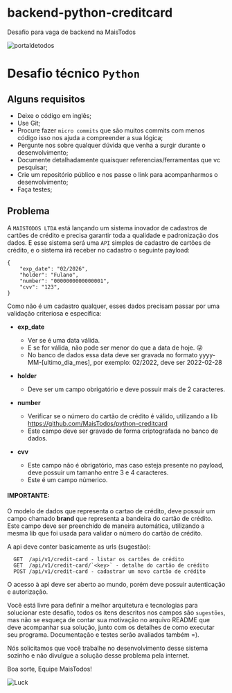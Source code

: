 # backend-python-creditcard
Desafio para vaga de backend na MaisTodos

![portaldetodos](https://avatars0.githubusercontent.com/u/56608703?s=400&u=ae31a7a07d28895589b42ed0fcfc102c3d5bccff&v=4)

Desafio técnico `Python`
========================

Alguns requisitos
-----------------
  - Deixe o código em inglês;
  - Use Git;
  - Procure fazer `micro commits` que são muitos commits com menos código isso nos ajuda a compreender a sua lógica;
  - Pergunte nos sobre qualquer dúvida que venha a surgir durante o desenvolvimento;
  - Documente detalhadamente quaisquer referencias/ferramentas que vc pesquisar;
  - Crie um repositório público e nos passe o link para acompanharmos o desenvolvimento;
  - Faça testes;

Problema
--------

A `MAISTODOS LTDA` está lançando um sistema inovador de cadastros de cartões de crédito e precisa garantir toda a qualidade e padronização dos dados.
E esse sistema será uma `API` simples de cadastro de cartões de crédito, e o sistema irá receber no cadastro o seguinte payload:
```shell
{
    "exp_date": "02/2026",
    "holder": "Fulano",
    "number": "0000000000000001",
    "cvv": "123",
}
```

Como não é um cadastro qualquer, esses dados precisam passar por uma validação criteriosa e específica:

- **exp_date**
  - Ver se é uma data válida.
  - E se for válida, não pode ser menor do que a data de hoje. 😜
  - No banco de dados essa data deve ser gravada no formato yyyy-MM-[ultimo_dia_mes], por exemplo: 02/2022, deve ser 2022-02-28

- **holder**
  - Deve ser um campo obrigatório e deve possuir mais de 2 caracteres.

- **number**
  - Verificar se o número do cartão de crédito é válido, utilizando a lib https://github.com/MaisTodos/python-creditcard
  - Este campo deve ser gravado de forma criptografada no banco de dados.

- **cvv**
  - Este campo não é obrigatório, mas caso esteja presente no payload, deve possuir um tamanho entre 3 e 4 caracteres.
  - Este é um campo númerico.
  
#### IMPORTANTE: 
O modelo de dados que representa o cartao de crédito, deve possuir um campo chamado **brand** que representa a bandeira do cartão de crédito. Este campo deve ser preenchido de maneira automática, utilizando a mesma lib que foi usada para validar o número do cartão de crédito.

A api deve conter basicamente as urls (sugestão):
```shell
  GET  /api/v1/credit-card - listar os cartões de crédito
  GET  /api/v1/credit-card/`<key>` - detalhe do cartão de crédito
  POST /api/v1/credit-card - cadastrar um novo cartão de crédito
```

O acesso à api deve ser aberto ao mundo, porém deve possuir autenticação e autorização.

Você está livre para definir a melhor arquitetura e tecnologias para solucionar este desafio, todos os itens descritos nos campos são `sugestões`, mas não se esqueça de contar sua motivação no arquivo README que deve acompanhar sua solução, junto com os detalhes de como executar seu programa. Documentação e testes serão avaliados também =).

Nós solicitamos que você trabalhe no desenvolvimento desse sistema sozinho e não divulgue a solução desse problema pela internet.

Boa sorte, Equipe MaisTodos!

![Luck](https://media.giphy.com/media/l49JHz7kJvl6MCj3G/giphy.gif)

